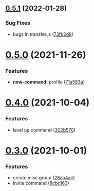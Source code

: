## [0.5.1](https://github.com/Alphasians/AinaBot/compare/v0.5.0...v0.5.1) (2022-01-28)


### Bug Fixes

* bugs in transfer.js ([73fb2d8](https://github.com/Alphasians/AinaBot/commit/73fb2d886ab9101d74fe14682fbaf243d1f39be7))



# [0.5.0](https://github.com/Alphasians/AinaBot/compare/v0.4.0...v0.5.0) (2021-11-26)


### Features

* **new-command:** profile ([71a583a](https://github.com/Alphasians/AinaBot/commit/71a583a6ce87eec3218302147002bf3ecb54c454))



# [0.4.0](https://github.com/Alphasians/AinaBot/compare/v0.3.0...v0.4.0) (2021-10-04)


### Features

* level up command ([302b570](https://github.com/Alphasians/AinaBot/commit/302b57021c33c00196764315fcd86bcf842242d5))



# [0.3.0](https://github.com/Alphasians/AinaBot/compare/v0.2.3...v0.3.0) (2021-10-01)


### Features

* create misc group ([28ab4ae](https://github.com/Alphasians/AinaBot/commit/28ab4ae626bf8887afe22bb03124904e6ccd893e))
* invite command ([8cbc163](https://github.com/Alphasians/AinaBot/commit/8cbc163b9536b922359707ddac5882e475c9035d))



